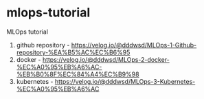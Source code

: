 # mlops-tutorial
MLOps tutorial

1. github repository - https://velog.io/@dddwsd/MLOps-1-Github-repository-%EA%B5%AC%EC%B6%95
2. docker - https://velog.io/@dddwsd/MLOps-2-docker-%EC%A0%95%EB%A6%AC-%EB%B0%8F%EC%84%A4%EC%B9%98
2. kubernetes - https://velog.io/@dddwsd/MLOps-3-Kubernetes-%EC%A0%95%EB%A6%AC
